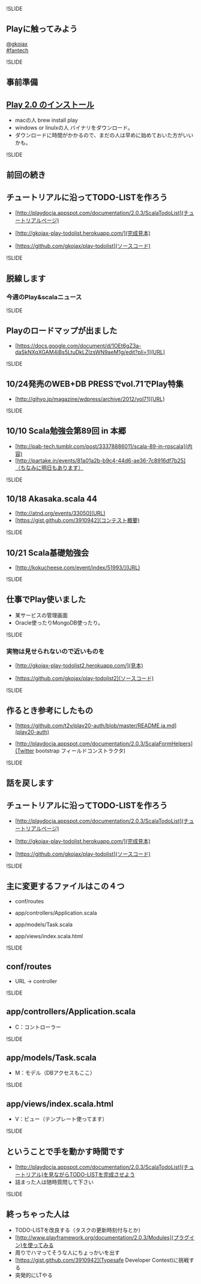 !SLIDE
## Playに触ってみよう


[@gkojax](https://twitter.com/gkojax)
<br/>
[#fantech](https://twitter.com/search/realtime?q=%23fantech)

!SLIDE
## 事前準備

## [Play 2.0 のインストール](http://playdocja.appspot.com/documentation/2.0.3/Installing)

* macの人 brew install play
* windows or linulxの人 バイナリをダウンロード。
* ダウンロードに時間がかかるので、まだの人は早めに始めておいた方がいいかも。

!SLIDE
## 前回の続き

## チュートリアルに沿ってTODO-LISTを作ろう

* [http://playdocja.appspot.com/documentation/2.0.3/ScalaTodoList](チュートリアルページ)

* [http://gkojax-play-todolist.herokuapp.com/](完成見本)

* [https://github.com/gkojax/play-todolist](ソースコード)

!SLIDE
## 脱線します

### 今週のPlay&scalaニュース

!SLIDE
## Playのロードマップが出ました

* [https://docs.google.com/document/d/1OEt6gZ3a-daSkNXqXGAM4jBs5LtuDkLZIzsWN9aeM1g/edit?pli=1](URL)

!SLIDE
## 10/24発売のWEB+DB PRESSでvol.71でPlay特集

* [http://gihyo.jp/magazine/wdpress/archive/2012/vol71](URL)

!SLIDE
## 10/10 Scala勉強会第89回 in 本郷

* [http://pab-tech.tumblr.com/post/33378886011/scala-89-in-rpscala](内容)
* [http://partake.in/events/81a01a2b-b9c4-44d6-ae36-7c8916df7b25]（ちなみに明日もあります）

!SLIDE
## 10/18 Akasaka.scala 44

* [http://atnd.org/events/33050](URL)
* [https://gist.github.com/3910942](コンテスト概要)

!SLIDE
## 10/21 Scala基礎勉強会

* [http://kokucheese.com/event/index/51993/](URL)

!SLIDE
## 仕事でPlay使いました

* 某サービスの管理画面
* Oracle使ったりMongoDB使ったり。

!SLIDE
### 実物は見せられないので近いものを

* [http://gkojax-play-todolist2.herokuapp.com/](見本)

* [https://github.com/gkojax/play-todolist2](ソースコード)

!SLIDE
## 作るとき参考にしたもの

* [https://github.com/t2v/play20-auth/blob/master/README.ja.md](play20-auth)

* [http://playdocja.appspot.com/documentation/2.0.3/ScalaFormHelpers](Twitter bootstrap フィールドコンストラクタ)

!SLIDE
## 話を戻します

## チュートリアルに沿ってTODO-LISTを作ろう

* [http://playdocja.appspot.com/documentation/2.0.3/ScalaTodoList](チュートリアルページ)

* [http://gkojax-play-todolist.herokuapp.com/](完成見本)

* [https://github.com/gkojax/play-todolist](ソースコード)

!SLIDE
## 主に変更するファイルはこの４つ

* conf/routes

* app/controllers/Application.scala

* app/models/Task.scala

* app/views/index.scala.html

!SLIDE
## conf/routes

* URL → controller

!SLIDE
## app/controllers/Application.scala

* C：コントローラー

!SLIDE
## app/models/Task.scala

* M：モデル（DBアクセスもここ）

!SLIDE
## app/views/index.scala.html

* V：ビュー（テンプレート使ってます）

!SLIDE
## ということで手を動かす時間です

* [http://playdocja.appspot.com/documentation/2.0.3/ScalaTodoList](チュートリアル)を見ながらTODO-LISTを完成させよう
* 詰まった人は随時質問して下さい

!SLIDE
## 終っちゃった人は
* TODO-LISTを改良する（タスクの更新時刻付与とか）
* [http://www.playframework.org/documentation/2.0.3/Modules](プラグイン)を使ってみる
* 周りでハマってそうな人にちょっかいを出す
* [https://gist.github.com/3910942](Typesafe Developer Contest)に挑戦する
* 突発的にLTやる

